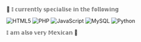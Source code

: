 :wave: 𝕀 𝕔𝕦𝕣𝕣𝕖𝕟𝕥𝕝𝕪 𝕤𝕡𝕖𝕔𝕚𝕒𝕝𝕚𝕤𝕖 𝕚𝕟 𝕥𝕙𝕖 𝕗𝕠𝕝𝕝𝕠𝕨𝕚𝕟𝕘

![HTML5](https://img.shields.io/badge/html5-%23E34F26.svg?style=for-the-badge&logo=html5&logoColor=white) ![PHP](https://img.shields.io/badge/php-%23777BB4.svg?style=for-the-badge&logo=php&logoColor=white) ![JavaScript](https://img.shields.io/badge/javascript-%23323330.svg?style=for-the-badge&logo=javascript&logoColor=%23F7DF1E) ![MySQL](https://img.shields.io/badge/mysql-%2300f.svg?style=for-the-badge&logo=mysql&logoColor=white) ![Python](https://img.shields.io/badge/python-3670A0?style=for-the-badge&logo=python&logoColor=ffdd54)

𝕀 𝕒𝕞 𝕒𝕝𝕤𝕠 𝕧𝕖𝕣𝕪 𝕄𝕖𝕩𝕚𝕔𝕒𝕟 :taco:
